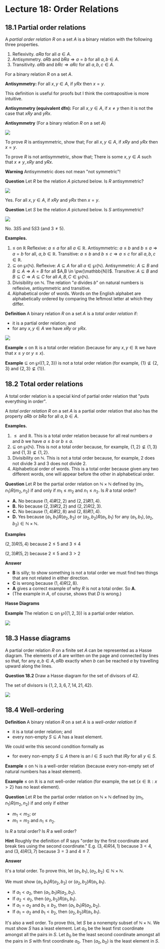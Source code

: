 # Lecture 18: Order Relations

## 18.1 Partial order relations

A _partial order relation R_ on a set _A_ is a binary relation with the
following three properties.

1. Reflexivity. $aRa$ for all $a \in A$.
2. Antisymmetry. $aRb$ and $bRa \Rightarrow a = b$ for all $a,b \in A$.
3. Transitivity. $aRb$ and $bRc \Rightarrow aRc$ for all $a,b,c \in A$.

For a binary relation $R$ on a set $A$.

**Antisymmetry:** For all $x,y \in A$, if $yRx$ then $x=y$.

This definition is useful for proofs but I think the contrapositive is more
intuitive.

**Antisymmetry (equivalent dfn):** For all $x,y \in A$, if $x \not = y$ then it
is not the case that $xRy$ and $yRx$.

**Antisymmetry** (For a binary relation _R_ on a set _A_)

![](images/L18-P5.png)

To prove _R_ is antisymmetric, show that; For all $x,y \in A$, if $xRy$ and
$yRx$ then $x=y$.

To prove _R_ is not antisymmetric, show that; There is some $x,y \in A$ such
that $x \not = y, xRy$ and $yRx$.

**Warning** Antisymmetric does not mean "not symmetric"!

**Question** Let _R_ be the relation _A_ pictured below. Is _R_ antisymmetric?

![](images/L18-P7-1.png)

Yes. For all $x,y \in A$, if $xRy$ and $yRx$ then $x=y$.

**Question** Let _S_ be the relation _A_ pictured below. Is _S_ antisymmetric?

![](images/L18-P7-2.png)

No. $3S5$ and $5S3$ (and $3 \not = 5)$.

**Examples.**

1. $\leq$ on $\mathbb{R}$
  Reflexive: $a \leq a$ for all $a \in \mathbb{R}$.
  Antisymmetric: $a \leq b$ and $b \leq a \Rightarrow a = b$ for all, $a,b \in
  \mathbb{R}$.
  Transitive: $a \leq b$ and $b \leq c \Rightarrow a \leq c$ for all $a,b,c \in
  \mathbb{R}$.
2. $\subseteq$ on $\wp(\mathbb{N})$.
  Reflexive: $A \subseteq A$ for all $a \in \wp(\mathbb{N})$.
  Antisymmetric: $A \subseteq B$ and $B \subseteq A \Rightarrow A = B$ for all
  $A,B \in \pw(\mathbb{N})$.
  Transitive: $A \subseteq B$ and $B \subseteq C \Rightarrow A \subseteq C$ for
  all $A,B,C \in \wp(\mathbb{N})$.
3. Divisibility on $\mathbb{N}$.
  The relation "_a_ divides _b_" on natural numbers is reflexive, antisymmetric
  and transitive.
4. Alphabetical order of words.
  Words on the English alphabet are alphabetically ordered by comparing the
  leftmost letter at which they differ.

**Definition** A binary relation _R_ on a set _A_ is a _total order relation_
if:

- it is a partial order relation; and
- for any $x,y \in A$ we have $xRy$ or $yRx$.

![](images/L18-P9.png)

**Example** $\leq$ on $\mathbb{R}$ is a total order relation (because for any
$x,y \in \mathbb{R}$ we have that $x \leq y$ or $y \leq x$).

**Example** $\subseteq$ on $\wp(\{1,2,3\})$ is not a total order relation (for
example, $\{1\} \not \subseteq \{2,3\}$ and $\{2,3\} \not \subseteq
\{1\}$).

## 18.2 Total order relations

A total order relation is a special kind of partial order relation that "puts
everything in order".

A _total order relation R_ on a set _A_ is a partial order relation that also
has the property $aRb$ or $bRa$ for all $a,b \in A$.

**Examples.**

1. $\leq \text{ and } \mathbb{R}$.
  This is a total order relation because for all real numbers _a_ and _b_ we
  have $a \leq b$ or $b \leq a$.
2. $\subseteq$ on $\wp(\mathbb{N})$.
  This is not a total order because, for example, $\{1,2\} \not \subseteq
  \{1,3\}$ and $\{1,3\} \not \subseteq \{1,2\}$.
3. Divisibility on $\mathbb{N}$.
  This is not a total order because, for example, 2 does not divide 3 and 3 does
  not divide 2.
4. Alphabetical order of words.
  This is a total order because given any two different words, one will appear
  before the other in alphabetical order.

**Question** Let _R_ be the partial order relation on $\mathbb{N} \times
\mathbb{N}$ defined by $(m_1, n_1)R(m_2, n_2)$ if and only if $m_1 \leq m_2$ and
$n_1 \leq n_2$. Is _R_ a total order?

- **A.** No because $(1,4) \not R (2,2)$ and $(2,2) \not R (1,4)$.
- **B.** No because $(2,3) \not R (2,2)$ and $(2,2) R (2,3)$.
- **C.** No because $(1,4) \not R (2,8)$ and $(2,8) \not R (1,4)$.
- **D.** Yes because $(a_1,b_1) R (a_2,b_2)$ or $(a_2,b_2) R (a_1,b_1)$ for any
  $(a_1, b_1), (a_2, b_2) \in \mathbb{N} \times \mathbb{N}$.

**Examples**

$(2,3)R(5,4)$ because $2 \leq 5$ and $3 \leq 4$

$(2,3) \not R(5,2)$ because $2 \leq 5$ and $3 > 2$

**Answer**

- **B** is silly; to show something is not a total order we must find two things
  that are not related in either direction.
- **C** is wrong because $(1,4) R(2,8)$.
- **A** gives a correct example of why _R_ is not a total order. So **A**.
- (The example in _A_, of course, shows that _D_ is wrong.)

**Hasse Diagrams**

**Example** The relation $\subseteq$ on $\wp(\{1,2,3\})$ is a partial order
relation.

![](images/L18-P12.png)

## 18.3 Hasse diagrams

A partial order relation _R_ on a finite set _A_ can be represented as a Hasse
diagram. The elements of _A_ are written on the page and connected by lines so
that, for any $a,b \in A, aRb$ exactly when _b_ can be reached _a_ by travelling
upward along the lines.

**Question 18.2** Draw a Hasse diagram for the set of divisors of 42.

The set of divisors is $\{1,2,3,6,7,14,21,42\}$.

![](images/L18-P15.png)

## 18.4 Well-ordering

**Definition** A binary relation _R_ on a set _A_ is a _well-order relation_ if

- it is a total order relation; and
- every non-empty $S \subseteq A$ has a least element.

We could write this second condition formally as

- for every non-empty $S \subseteq A$ there is an $l \in S$ such that $lRy$ for
  all $y \in S$.

**Example** $\leq$ on $\mathbb{N}$ is a well-order relation (because every
non-empty set of natural numbers has a least element).

**Example** $\leq$ on $\mathbb{R}$ is a not well-order relation (for example,
the set $\{x \in \mathbb{R} : x > 2\}$ has no least element).

**Question** Let _R_ be the partial order relation on $\mathbb{N} \times
\mathbb{N}$ defined by $(m_1, n_1)R(m_2, n_2)$ if and only if either

- $m_1 < m_2$; or
- $m_1 = m_2$ and $n_1 \leq n_2$.

Is _R_ a total order? Is _R_ a well order?

**Hint** Roughly the definition of _R_ says "order by the first coordinate and
break ties using the second coordinate." E.g. $(3,4)R(4,1)$ because $3<4$, and
$(3,4)R(3,7)$ because $3=3$ and $4 \leq 7$.

**Answer**

It's a total order. To prove this, let $(a_1, b_1), (a_2, b_2) \in \mathbb{N}
\times \mathbb{N}$.

We must show $(a_1, b_1)R(a_2, b_2)$ or $(a_2, b_2)R(a_1, b_1)$.

- If $a_1 < a_2$, then $(a_1, b_1)R(a_2, b_2)$.
- If $a_2 < a_2$, then $(a_2, b_2)R(a_1, b_1)$.
- If $a_1 = a_2$ and $b_1 \leq b_2$, then $(a_1,b_1)R(a_2, b_2)$.
- If $a_1 = a_2$ and $b_1 < b_2$, then $(a_2,b_2)R(a_1, b_1)$.

It's also a well order. To prove this, let _S_ be a nonempty subset of
$\mathbb{N} \times \mathbb{N}$. We must show _S_ has a least element. Let $a_0$
be the least first coordinate amongst all the pairs in _S_. Let $b_0$ be the
least second coordinate amongst all the pairs in _S_ with first coordinate
$a_0$. Then $(a_0, b_0)$ is the least element in _S_.
